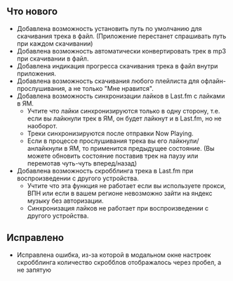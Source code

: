 ## Что нового

- Добавлена возможность установить путь по умолчанию для скачивания трека в файл. (Приложение перестанет спрашивать путь при каждом скачивании)
- Добавлена возможность автоматически конвертировать трек в mp3 при скачивании в файл.
- Добавлена индикация прогресса скачивания трека в файл внутри приложения.
- Добавлена возможность скачивания любого плейлиста для офлайн-прослушивания, а не только "Мне нравится".
- Добавлена возможность синхронизации лайков в Last.fm с лайками в ЯМ.
  - Учтите что лайки синхронизируются только в одну сторону, т.е. если вы лайкнули трек в ЯМ, он будет лайкнут и в Last.fm, но не наоборот.
  - Треки синхронизируются после отправки Now Playing.
  - Если в процессе прослушивания трека вы его лайкнули/анлайкнули в ЯМ, то применится предыдущее состояние. (Вы можете обновить состояние поставив трек на паузу или перемотав чуть-чуть вперед/назад)
- Добавлена возможность скробблинга трека в Last.fm при воспроизведении с другого устройства.
  - Учтите что эта функция не работает если вы используете прокси, ВПН или если в вашем регионе невозможно зайти на яндекс музыку без авторизации.
  - Синхронизация лайков не работает при воспроизведении с другого устройства.

## Исправлено

- Исправлена ошибка, из-за которой в модальном окне настроек скробблинга количество скробблов отображалось через пробел, а не запятую